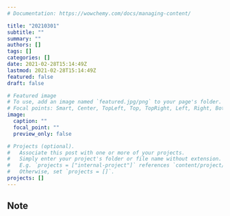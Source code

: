 ```yaml
---
# Documentation: https://wowchemy.com/docs/managing-content/

title: "20210301"
subtitle: ""
summary: ""
authors: []
tags: []
categories: []
date: 2021-02-28T15:14:49Z
lastmod: 2021-02-28T15:14:49Z
featured: false
draft: false

# Featured image
# To use, add an image named `featured.jpg/png` to your page's folder.
# Focal points: Smart, Center, TopLeft, Top, TopRight, Left, Right, BottomLeft, Bottom, BottomRight.
image:
  caption: ""
  focal_point: ""
  preview_only: false

# Projects (optional).
#   Associate this post with one or more of your projects.
#   Simply enter your project's folder or file name without extension.
#   E.g. `projects = ["internal-project"]` references `content/project/deep-learning/index.md`.
#   Otherwise, set `projects = []`.
projects: []
---
```


## Note

